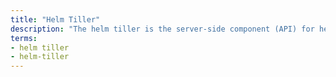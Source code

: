 ```yaml
---
title: "Helm Tiller"
description: "The helm tiller is the server-side component (API) for helm that manages all CRUD operations."
terms:
- helm tiller
- helm-tiller
---
```

